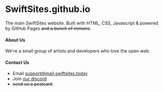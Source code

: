 # SwiftSites.github.io
The main SwiftSites website. Built with HTML, CSS, Javascript & powered by GitHub Pages ~~and a bunch of minions~~.

#### About Us
We're a small group of artists and developers who love the open web.

#### Contact Us
- Email support@mail.swiftsites.today
- Join [our discord](https://discordapp.com/invite/HXpYhZb)
- ~~send us a postcard~~
